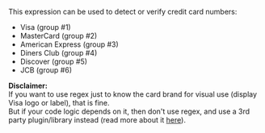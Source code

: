 This expression can be used to detect or verify credit card numbers:  
- Visa (group #1)  
- MasterCard (group #2)  
- American Express (group #3)  
- Diners Club (group #4)  
- Discover (group #5)  
- JCB (group #6)  

**Disclaimer:**  
If you want to use regex just to know the card brand for visual use (display Visa logo or label), that is fine.  
But if your code logic depends on it, then don't use regex, and use a 3rd party plugin/library instead (read more about it [here](https://stackoverflow.com/questions/9315647/regex-credit-card-number-tests/55019607#55019607)).
